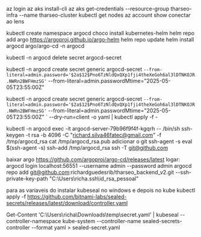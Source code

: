 az login
az aks install-cli
az aks get-credentials --resource-group tharseo-infra --name tharseo-cluster
kubectl get nodes
az account show
conectar ao lens

kubectl create namespace argocd
choco install kubernetes-helm
helm repo add argo https://argoproj.github.io/argo-helm
helm repo update
helm install argocd argo/argo-cd -n argocd

kubectl -n argocd delete secret argocd-secret

kubectl -n argocd create secret generic argocd-secret `
   --from-literal=admin.password='$2a$12$Pno6TzNldQxQXp1fji4theXeGoh6al3lDTNKOJR.NWRn2BWFHmzSG' `
   --from-literal=admin.passwordMtime="2025-05-05T23:55:00Z"

kubectl -n argocd create secret generic argocd-secret `
   --from-literal=admin.password='$2a$12$Pno6TzNldQxQXp1fji4theXeGoh6al3lDTNKOJR.NWRn2BWFHmzSG' `
   --from-literal=admin.passwordMtime="2025-05-05T23:55:00Z" `
   --dry-run=client -o yaml | kubectl apply -f -


kubectl -n argocd exec -it argocd-server-79b96f9f4f-kgqrh -- /bin/sh
ssh-keygen -t rsa -b 4096 -C "richard.silva46fatec@gmail.com" -f /tmp/argocd_rsa 
cat /tmp/argocd_rsa.pub
adicionar o git
ssh-agent -s
eval $(ssh-agent -s)
ssh-add /tmp/argocd_rsa
ssh -T git@github.com

baixar argo https://github.com/argoproj/argo-cd/releases/latest
logar: argocd login localhost:56551 --username admin --password admin
argocd repo add git@github.com:richardguedesrib/tharseo_backend_v2.git --ssh-private-key-path "C:\Users\richa\.ssh\id_rsa_pessoal"

para as variaveis do 
instalar kubeseal no windows e depois no kube
kubectl apply -f https://github.com/bitnami-labs/sealed-secrets/releases/latest/download/controller.yaml

Get-Content 'C:\Users\richa\Downloads\temp\secret.yaml' | kubeseal --controller-namespace kube-system --controller-name sealed-secrets-controller --format yaml > sealed-secret.yaml

